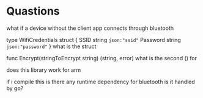 # Quastions

what if a device without the client app connects through bluetooth

type WifiCredentials struct {
    SSID     string `json:"ssid"`
    Password string `json:"password"`
}
what is the struct

func Encrypt(stringToEncrypt string) (string, error)
what is the second () for

does this library work for arm

if i compile this is there any runtime dependency for bluetooth is it handled by go?
